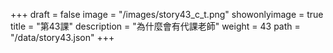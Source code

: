+++
draft = false 
image = "/images/story43_c_t.png" 
showonlyimage = true 
title = "第43課" 
description = "為什麼會有代課老師" 
weight = 43 
path = "/data/story43.json" 
+++
